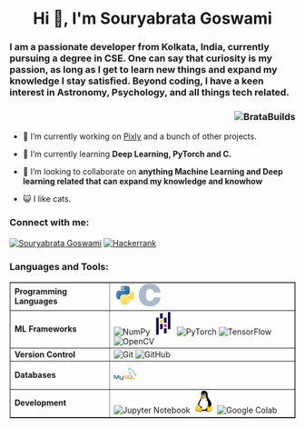<h1 align="center">Hi 👋, I'm Souryabrata Goswami</h1>
<h3 align=left> 
I am a passionate developer from Kolkata, India, currently pursuing a degree in CSE. One can say that curiosity is my passion, as long as I get to learn new things and expand my knowledge I stay satisfied. Beyond coding, I have a keen interest in Astronomy, Psychology, and all things tech related.</h3> <h3 align = right><img src="https://komarev.com/ghpvc/?username=BrataBuilds&label=Profile%20views&color=0e75b6&style=flat" alt="BrataBuilds" /> </h3>



- 🔭 I’m currently working on [Pixly](https://github.com/MLSAKIIT/pixly) and a bunch of other projects.

- 🌱 I’m currently learning **Deep Learning, PyTorch and C.**

- 👯 I’m looking to collaborate on **anything Machine Learning and Deep learning related that can expand my knowledge and knowhow**

- 😺 I like cats.

<h3 align="left">Connect with me:</h3>
<p align="left">
<a href="https://www.linkedin.com/in/souryabrata-goswami/" target="blank"><img align="center" src="https://raw.githubusercontent.com/rahuldkjain/github-profile-readme-generator/master/src/images/icons/Social/linked-in-alt.svg" alt="Souryabrata Goswami" height="30" width="40" /></a>
<a href="https://www.hackerrank.com/profile/souryabrata2" target="blank"><img align="center" src="https://raw.githubusercontent.com/rahuldkjain/github-profile-readme-generator/master/src/images/icons/Social/hackerrank.svg" alt="Hackerrank" height="30" width="40" /></a>
</p>

<h3 align="left">Languages and Tools:</h3>

<table border="1">
    <tr>
        <td><b>Programming Languages</b></td>
        <td>
            <img src="https://raw.githubusercontent.com/devicons/devicon/master/icons/python/python-original.svg" alt="Python" width="40" height="40"/> 
            <img src="https://raw.githubusercontent.com/devicons/devicon/master/icons/c/c-original.svg" alt="C" width="40" height="40"/>   
        </td>
    </tr>
    <tr>
        <td><b>ML Frameworks </b></td>
        <td>
            <img src="https://upload.wikimedia.org/wikipedia/commons/3/31/NumPy_logo_2020.svg" alt="NumPy" width="40" height="40"/>
            <img src="https://raw.githubusercontent.com/devicons/devicon/2ae2a900d2f041da66e950e4d48052658d850630/icons/pandas/pandas-original.svg" alt="Pandas" width="40" height="40"/> 
            <img src="https://www.vectorlogo.zone/logos/pytorch/pytorch-icon.svg" alt="PyTorch" width="40" height="40"/>   
            <img src="https://www.vectorlogo.zone/logos/tensorflow/tensorflow-icon.svg" alt="TensorFlow" width="40" height="40"/>   
            <img src="https://www.vectorlogo.zone/logos/opencv/opencv-icon.svg" alt="OpenCV" width="40" height="40"/> 
        </td>
    </tr>
    <tr>
        <td><b>Version Control</b></td>
        <td>
            <img src="https://www.vectorlogo.zone/logos/git-scm/git-scm-icon.svg" alt="Git" width="40" height="40"/> 
            <img src="https://github.githubassets.com/images/modules/logos_page/GitHub-Mark.png" alt="GitHub" width="40" height="40"/>
        </td>
    </tr>
     <tr>
        <td><b>Databases</b></td>
        <td>
            <img src="https://raw.githubusercontent.com/devicons/devicon/master/icons/mysql/mysql-original-wordmark.svg" alt="MySQL" width="40" height="40"/> 
        </td>
    </tr>
    <tr>
        <td><b>Development</b></td>
        <td>
            <img src="https://upload.wikimedia.org/wikipedia/commons/3/38/Jupyter_logo.svg" alt="Jupyter Notebook" width="40" height="40"/>
            <img src="https://raw.githubusercontent.com/devicons/devicon/master/icons/linux/linux-original.svg" alt="Linux" width="40" height="40"/>
            <img src="https://upload.wikimedia.org/wikipedia/commons/thumb/d/d0/Google_Colaboratory_SVG_Logo.svg/1200px-Google_Colaboratory_SVG_Logo.svg.png?20221103151432" alt="Google Colab" width="40" height="40"/>
</table>
